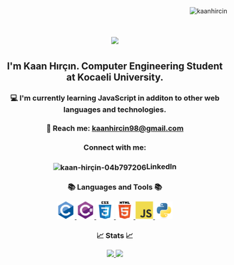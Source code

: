 <p align="right"> <img src="https://komarev.com/ghpvc/?username=kaanhircin&label=Profile%20views&color=0e75b6&style=flat" alt="kaanhircin" /> </p>

<h1 align="center">
  <a href="https://git.io/typing-svg">
    <img src="https://readme-typing-svg.herokuapp.com/?lines=Hi+there!+👋;Welcome+to+my+profile.&center=true&size=30">
  </a>
</h1>

<h2 align="center">
  I'm Kaan Hırçın. Computer Engineering Student at Kocaeli University.
</h2>

<h3 align="center">
  💻 I'm currently learning JavaScript in additon to other web languages and technologies.
</h3>

<h3 align="center">
  📧 Reach me: <a href="mailto: kaanhircin98@gmail.com">kaanhircin98@gmail.com</a>
</h3>

<h3 align="center">
  Connect with me:
<h3>
<p align="center">
<a style="text-decoration: none;" href="https://linkedin.com/in/kaan-hirçin-04b797206" target="blank"><img align="center" src="https://raw.githubusercontent.com/rahuldkjain/github-profile-readme-generator/master/src/images/icons/Social/linked-in-alt.svg" alt="kaan-hirçin-04b797206" height="30" width="40" />LinkedIn</a>
</p>

<h3 align="center">
  📚 Languages and Tools 📚
</h3>
<p align="center"> <a href="https://www.cprogramming.com/" target="_blank" rel="noreferrer"> <img src="https://raw.githubusercontent.com/devicons/devicon/master/icons/c/c-original.svg" alt="c" width="40" height="40"/> </a> <a href="https://www.w3schools.com/cs/" target="_blank" rel="noreferrer"> <img src="https://raw.githubusercontent.com/devicons/devicon/master/icons/csharp/csharp-original.svg" alt="csharp" width="40" height="40"/> </a> <a href="https://www.w3schools.com/css/" target="_blank" rel="noreferrer"> <img src="https://raw.githubusercontent.com/devicons/devicon/master/icons/css3/css3-original-wordmark.svg" alt="css3" width="40" height="40"/> </a> <a href="https://www.w3.org/html/" target="_blank" rel="noreferrer"> <img src="https://raw.githubusercontent.com/devicons/devicon/master/icons/html5/html5-original-wordmark.svg" alt="html5" width="40" height="40"/> </a> <a href="https://developer.mozilla.org/en-US/docs/Web/JavaScript" target="_blank" rel="noreferrer"> <img src="https://raw.githubusercontent.com/devicons/devicon/master/icons/javascript/javascript-original.svg" alt="javascript" width="40" height="40"/> </a> <a href="https://www.python.org" target="_blank" rel="noreferrer"> <img src="https://raw.githubusercontent.com/devicons/devicon/master/icons/python/python-original.svg" alt="python" width="40" height="40"/> </a> </p>

<h3 align="center">
  📈 Stats 📈
</h3>
  
<div align="center">
  <a href="https://github.com/anuraghazra/github-readme-stats">
      <img width="375" src="https://github-readme-stats.vercel.app/api/top-langs/?username=kaanhircin&langs_count=6&layout=compact&theme=react" />
  </a>
  <a href="https://github.com/anuraghazra/github-readme-stats">
      <img width="450" src="https://github-readme-stats.vercel.app/api?username=kaanhircin&show_icons=true&theme=react" />
  </a>
</div>
